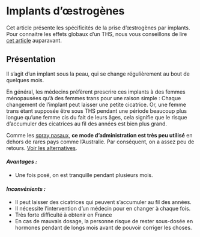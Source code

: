 # Implants d’œstrogènes

Cet article présente les spécificités de la prise d’œstrogènes par implants. Pour connaitre les effets globaux d’un THS, nous vous conseillons de lire [cet article](https://wikitrans.co/ths-fem/effets/) auparavant.

## Présentation

Il s’agit d’un implant sous la peau, qui se change régulièrement au bout de quelques mois.

En général, les médecins préfèrent prescrire ces implants à des femmes ménopausées qu’à des femmes trans pour une raison simple : Chaque changement de l’implant peut laisser une petite cicatrice. Or, une femme trans étant supposée être sous THS pendant une période beaucoup plus longue qu’une femme cis du fait de leurs âges, cela signifie que le risque d’accumuler des cicatrices au fil des années est bien plus grand.

Comme les [spray nasaux](https://wikitrans.co/ths-fem/oestrogenes/spray-nasal/), **ce mode d’administration est très peu utilisé** en dehors de rares pays comme l’Australie. Par conséquent, on a assez peu de retours. [Voir les alternatives](https://wikitrans.co/ths-fem/oestrogenes/).

#### _Avantages :_ 

- Une fois posé, on est tranquille pendant plusieurs mois.

#### _Inconvénients :_

- Il peut laisser des cicatrices qui peuvent s’accumuler au fil des années. 
- Il nécessite l’intervention d’un médecin pour en changer à chaque fois.
- Très forte difficulté à obtenir en France
- En cas de mauvais dosage, la personne risque de rester sous-dosée en hormones pendant de longs mois avant de pouvoir corriger les choses.